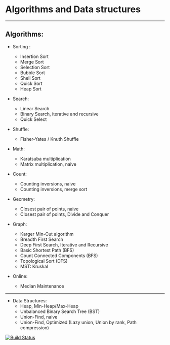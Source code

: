 **Algorithms and Data structures** 
=======
--------

Algorithms:
--

- Sorting : 
	*	Insertion Sort
	*	Merge Sort
	*	Selection Sort
	*	Bubble Sort
	* 	Shell Sort
	*	Quick Sort
	*	Heap Sort

- Search:
	* Linear Search
	* Binary Search, iterative and recursive
	* Quick Select
	
- Shuffle:
	* Fisher-Yates / Knuth Shuffle

- Math:
	* Karatsuba multiplication
	* Matrix multiplication, naive

- Count:
	* Counting inversions, naive
	* Counting inversions, merge sort
	
- Geometry:
	* Closest pair of points, naive
	* Closest pair of points, Divide and Conquer

- Graph:
	* Karger Min-Cut algorithm
	* Breadth First Search
	* Deep First Search, Iterative and Recursive
	* Basic Shortest Path (BFS)
	* Count Connected Components (BFS)
	* Topological Sort (DFS)
	* MST: Kruskal

- Online:
	* Median Maintenance

--------------------------------------
	
- Data Structures:
	* Heap, Min-Heap/Max-Heap
    * Unbalanced Binary Search Tree (BST)
	* Union-Find, naive
	* Union-Find, Optimized (Lazy union, Union by rank, Path compression)
	
[![Build Status](https://drone.io/github.com/franciscoy/algorithms/status.png)](https://drone.io/github.com/franciscoy/algorithms/latest)

